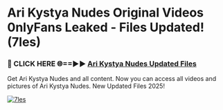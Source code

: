 # Ari Kystya Nudes Original Videos 0nlyFans Leaked - Files Updated! (7les)

<h3>🔴 CLICK HERE 🌐==►► <a href="https://tinyurl.com/2jnfzry5" rel="nofollow">Ari Kystya Nudes Updated Files</a></h3>

Get Ari Kystya Nudes and all content. Now you can access all videos and pictures of Ari Kystya Nudes. New Updated Files 2025!

[![7les](https://i.imgur.com/GyGTBgg.gif)](https://tinyurl.com/2jnfzry5)

